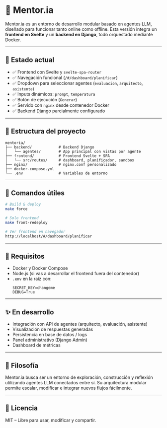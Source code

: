 # 🧠 Mentor.ia

Mentor.ia es un entorno de desarrollo modular basado en agentes LLM, diseñado para funcionar tanto online como offline. Esta versión integra un **frontend en Svelte** y un **backend en Django**, todo orquestado mediante Docker.

---

## 🔧 Estado actual

- ✅ Frontend con Svelte y `svelte-spa-router`
- ✅ Navegación funcional (`/#/dashboard/planificar`)
- ✅ Dropdown para seleccionar agentes (`evaluacion`, `arquitecto`, `asistente`)
- ✅ Inputs dinámicos: `prompt`, `temperatura`
- ✅ Botón de ejecución (`Generar`)
- ✅ Servido con `nginx` desde contenedor Docker
- ✅ Backend Django parcialmente configurado

---

## 📁 Estructura del proyecto

```
mentoria/
├── backend/            # Backend Django
│   └── agentes/        # App principal con vistas por agente
├── frontend/           # Frontend Svelte + SPA
│   └── src/routes/     # dashboard, planificador, sandbox
├── nginx/              # nginx.conf personalizado
├── docker-compose.yml
└── .env                # Variables de entorno
```

---

## 🚀 Comandos útiles

```bash
# Build & deploy
make force

# Solo frontend
make front-redeploy

# Ver frontend en navegador
http://localhost/#/dashboard/planificar
```

---

## 🐳 Requisitos

- Docker y Docker Compose
- Node.js (si vas a desarrollar el frontend fuera del contenedor)
- `.env` en la raíz con:
  ```
  SECRET_KEY=changeme
  DEBUG=True
  ```

---

## ✨ En desarrollo

- Integración con API de agentes (arquitecto, evaluación, asistente)
- Visualización de respuestas generadas
- Persistencia en base de datos / logs
- Panel administrativo (Django Admin)
- Dashboard de métricas

---

## 🧠 Filosofía

Mentor.ia busca ser un entorno de exploración, construcción y reflexión utilizando agentes LLM conectados entre sí. Su arquitectura modular permite escalar, modificar e integrar nuevos flujos fácilmente.

---

## 🤝 Licencia

MIT – Libre para usar, modificar y compartir.